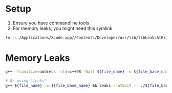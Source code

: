 
# Setup

1. Ensure you have commandline tools
2. For memory leaks, you might need this symlink

```bash
ln -s /Applications/Xcode.app//Contents/Developer/usr/lib/libLeaksAtExit.dylib /usr/local/lib/
```


# Memory Leaks
```bash
g++ -fsanitize=address -std=c++98 -Wall ${file_name} -o ${file_base_name} && ASAN_OPTIONS=detect_leaks=1 ./${file_base_name}

# Or using "leaks"
g++ ${file_name} -o ${file_base_name} && leaks --atExit -- ./${file_base_name}
```
